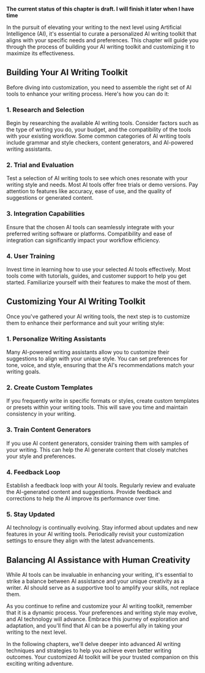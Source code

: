 **The current status of this chapter is draft. I will finish it later when I have time**

In the pursuit of elevating your writing to the next level using Artificial Intelligence (AI), it's essential to curate a personalized AI writing toolkit that aligns with your specific needs and preferences. This chapter will guide you through the process of building your AI writing toolkit and customizing it to maximize its effectiveness.

**Building Your AI Writing Toolkit**
------------------------------------

Before diving into customization, you need to assemble the right set of AI tools to enhance your writing process. Here's how you can do it:

### **1. Research and Selection**

Begin by researching the available AI writing tools. Consider factors such as the type of writing you do, your budget, and the compatibility of the tools with your existing workflow. Some common categories of AI writing tools include grammar and style checkers, content generators, and AI-powered writing assistants.

### **2. Trial and Evaluation**

Test a selection of AI writing tools to see which ones resonate with your writing style and needs. Most AI tools offer free trials or demo versions. Pay attention to features like accuracy, ease of use, and the quality of suggestions or generated content.

### **3. Integration Capabilities**

Ensure that the chosen AI tools can seamlessly integrate with your preferred writing software or platforms. Compatibility and ease of integration can significantly impact your workflow efficiency.

### **4. User Training**

Invest time in learning how to use your selected AI tools effectively. Most tools come with tutorials, guides, and customer support to help you get started. Familiarize yourself with their features to make the most of them.

**Customizing Your AI Writing Toolkit**
---------------------------------------

Once you've gathered your AI writing tools, the next step is to customize them to enhance their performance and suit your writing style:

### **1. Personalize Writing Assistants**

Many AI-powered writing assistants allow you to customize their suggestions to align with your unique style. You can set preferences for tone, voice, and style, ensuring that the AI's recommendations match your writing goals.

### **2. Create Custom Templates**

If you frequently write in specific formats or styles, create custom templates or presets within your writing tools. This will save you time and maintain consistency in your writing.

### **3. Train Content Generators**

If you use AI content generators, consider training them with samples of your writing. This can help the AI generate content that closely matches your style and preferences.

### **4. Feedback Loop**

Establish a feedback loop with your AI tools. Regularly review and evaluate the AI-generated content and suggestions. Provide feedback and corrections to help the AI improve its performance over time.

### **5. Stay Updated**

AI technology is continually evolving. Stay informed about updates and new features in your AI writing tools. Periodically revisit your customization settings to ensure they align with the latest advancements.

**Balancing AI Assistance with Human Creativity**
-------------------------------------------------

While AI tools can be invaluable in enhancing your writing, it's essential to strike a balance between AI assistance and your unique creativity as a writer. AI should serve as a supportive tool to amplify your skills, not replace them.

As you continue to refine and customize your AI writing toolkit, remember that it is a dynamic process. Your preferences and writing style may evolve, and AI technology will advance. Embrace this journey of exploration and adaptation, and you'll find that AI can be a powerful ally in taking your writing to the next level.

In the following chapters, we'll delve deeper into advanced AI writing techniques and strategies to help you achieve even better writing outcomes. Your customized AI toolkit will be your trusted companion on this exciting writing adventure.
